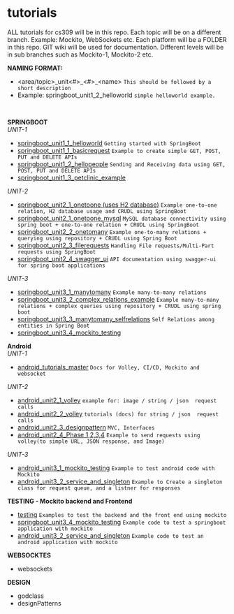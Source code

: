 # tutorials

ALL tutorials for cs309 will be in this repo.
Each topic will be on a different branch. Example: Mockito, WebSockets etc.
Each platform will be a FOLDER in this repo.
GIT wiki will be used for documentation.
Different levels will be in sub branches such as Mockito-1, Mockito-2 etc.


**NAMING FORMAT:** 
*  \<area/topic\>\_unit<#>\_\<\#\>\_\<name\>    `This should be followed by a short description`
*  Example: springboot_unit1_2_helloworld   `simple helloworld example.`

 <br/>
 

**SPRINGBOOT**  
*UNIT-1*
*  [springboot_unit1_1_helloworld](https://git.linux.iastate.edu/cs309/tutorials/tree/springboot_unit1_1_helloworld) `Getting started with SpringBoot`
*  [springboot_unit1_1_basicrequest](https://git.linux.iastate.edu/cs309/tutorials/tree/springboot_unit1_1_basicrequest) `Example to create simple GET, POST, PUT and DELETE APIs`
*  [springboot_unit1_2_hellopeople](https://git.linux.iastate.edu/cs309/tutorials/tree/springboot_unit1_2_hellopeople) `Sending and Receiving data using GET, POST, PUT and DELETE APIs`
*  [springboot_unit1_3_petclinic_example](https://git.linux.iastate.edu/cs309/tutorials/tree/springboot_unit1_3_petclinic_example) 

*UNIT-2*
*  [springboot_unit2_1_onetoone  (uses H2 database)](https://git.linux.iastate.edu/cs309/tutorials/tree/springboot_unit2_1_onetoone) `Example one-to-one relation, H2 database usage and CRUDL using SpringBoot`
*  [springboot_unit2_1_onetoone_mysql](https://git.linux.iastate.edu/cs309/tutorials/tree/springboot_unit2_1_onetoone_mysql) `MySQL database connectivity using spring boot + one-to-one relation + CRUDL using SpringBoot`
*  [springboot_unit2_2_onetomany](https://git.linux.iastate.edu/cs309/tutorials/tree/springboot_unit2_2_onetomany) `Example one-to-many relations + querying using repository + CRUDL using Spring Boot`
*  [springboot_unit2_3_filerequests](https://git.linux.iastate.edu/cs309/tutorials/tree/springboot_unit2_3_filerequests) `Handling File requests/Multi-Part requests using SpringBoot`
*  [springboot_unit2_4_swagger_ui](https://git.linux.iastate.edu/cs309/tutorials/tree/springboot_unit2_4_swagger_ui) `API documentation using swagger-ui for spring boot applications`

*UNIT-3*
*  [springboot_unit3_1_manytomany](https://git.linux.iastate.edu/cs309/tutorials/tree/springboot_unit3_1_manytomany) `Example many-to-many relations`
*  [springboot_unit3_2_complex_relations_example](https://git.linux.iastate.edu/cs309/tutorials/tree/springboot_unit3_2_complex_relations_example) `Example many-to-many relations + complex queries using repository + CRUDL using spring boot`
*  [springboot_unit3_3_manytomany_selfrelations](https://git.linux.iastate.edu/cs309/tutorials/tree/springboot_unit3_3_manytomany_selfrelations) `Self Relations among entities in Spring Boot`
*  [springboot_unit3_4_mockito_testing](https://git.linux.iastate.edu/cs309/tutorials/tree/springboot_unit3_4_mockito_testing)

**Android**  
*UNIT-1*
* [android_tutorials_master](https://git.linux.iastate.edu/cs309/tutorials/tree/android_tutorials_master) `Docs for Volley, CI/CD, Mockito and websocket`

*UNIT-2*
* [android_unit2_1_volley](https://git.linux.iastate.edu/cs309/tutorials/tree/android_unit2_1_volley) `example for: image / string / json  request calls`
* [android_unit2_2_volley](https://git.linux.iastate.edu/cs309/tutorials/tree/android_unit2_2_volley) `tutorials (docs) for string / json  request calls `
* [android_unit2_3_designpattern](https://git.linux.iastate.edu/cs309/tutorials/tree/android_unit2_3_designpattern) `MVC, Interfaces`
* [android_unit2_4_Phase 1,2,3,4](https://git.linux.iastate.edu/cs309/tutorials/tree/android_unit2_4_phases) `Example to send requests using volley(to simple URL, JSON response, and Image)`

*UNIT-3*
* [android_unit3_1_mockito_testing](https://git.linux.iastate.edu/cs309/tutorials/tree/android_unit3_1_mockito_testing) `Example to test android code with Mockito`
* [android_unit3_2_service_and_singleton](https://git.linux.iastate.edu/cs309/tutorials/tree/android_unit3_2_service_and_singleton) `Example to Create a singleton class for request queue, and a listner for responses`


**TESTING - Mockito backend and Frontend**
*  [testing](https://git.linux.iastate.edu/cs309/tutorials/tree/testing) `Examples to test the backend and the front end using mockito`
*  [springboot_unit3_4_mockito_testing](https://git.linux.iastate.edu/cs309/tutorials/tree/springboot_unit3_4_mockito_testing) `Example code to test a springboot application with mockito`
*  [android_unit3_2_service_and_singleton](https://git.linux.iastate.edu/cs309/tutorials/tree/android_unit3_2_service_and_singleton) `Example code to test an android application with mockito`

**WEBSOCKTES**
*  websockets


**DESIGN**
*  godclass
*  designPatterns

